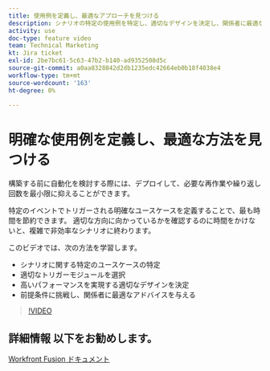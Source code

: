 ```yaml
---
title: 使用例を定義し、最適なアプローチを見つける
description: シナリオの特定の使用例を特定し、適切なデザインを決定し、関係者に最適なアドバイスを提供する方法を説明します。 [!DNL Adobe Workfront Fusion].
activity: use
doc-type: feature video
team: Technical Marketing
kt: Jira ticket
exl-id: 2be7bc61-5c63-47b2-b140-ad9352508d5c
source-git-commit: a0aa8328842d2db1235edc42664eb0b18f4038e4
workflow-type: tm+mt
source-wordcount: '163'
ht-degree: 0%

---
```


# 明確な使用例を定義し、最適な方法を見つける

構築する前に自動化を検討する際には、デプロイして、必要な再作業や繰り返し回数を最小限に抑えることができます。

特定のイベントでトリガーされる明確なユースケースを定義することで、最も時間を節約できます。 適切な方向に向かっているかを確認するのに時間をかけないと、複雑で非効率なシナリオに終わります。

このビデオでは、次の方法を学習します。

* シナリオに関する特定のユースケースの特定
* 適切なトリガーモジュールを選択
* 高いパフォーマンスを実現する適切なデザインを決定
* 前提条件に挑戦し、関係者に最適なアドバイスを与える

>[!VIDEO](https://video.tv.adobe.com/v/335311/?quality=12)

## 詳細情報 以下をお勧めします。

[Workfront Fusion ドキュメント](https://experienceleague.adobe.com/docs/workfront/using/adobe-workfront-fusion/workfront-fusion-2.html?lang=en)
